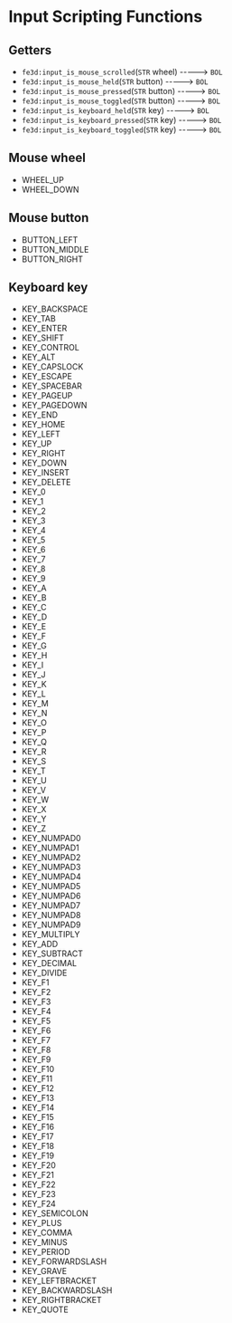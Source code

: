 # Input Scripting Functions

## Getters

- `fe3d:input_is_mouse_scrolled`(`STR` wheel) -----> `BOL`
- `fe3d:input_is_mouse_held`(`STR` button) -----> `BOL`
- `fe3d:input_is_mouse_pressed`(`STR` button) -----> `BOL`
- `fe3d:input_is_mouse_toggled`(`STR` button) -----> `BOL`
- `fe3d:input_is_keyboard_held`(`STR` key) -----> `BOL`
- `fe3d:input_is_keyboard_pressed`(`STR` key) -----> `BOL`
- `fe3d:input_is_keyboard_toggled`(`STR` key) -----> `BOL`
  
## Mouse wheel

- WHEEL_UP
- WHEEL_DOWN

## Mouse button

- BUTTON_LEFT
- BUTTON_MIDDLE
- BUTTON_RIGHT

## Keyboard key

- KEY_BACKSPACE
- KEY_TAB
- KEY_ENTER
- KEY_SHIFT
- KEY_CONTROL
- KEY_ALT
- KEY_CAPSLOCK
- KEY_ESCAPE
- KEY_SPACEBAR
- KEY_PAGEUP
- KEY_PAGEDOWN
- KEY_END
- KEY_HOME
- KEY_LEFT
- KEY_UP
- KEY_RIGHT
- KEY_DOWN
- KEY_INSERT
- KEY_DELETE
- KEY_0
- KEY_1
- KEY_2
- KEY_3
- KEY_4
- KEY_5
- KEY_6
- KEY_7
- KEY_8
- KEY_9
- KEY_A
- KEY_B
- KEY_C
- KEY_D
- KEY_E
- KEY_F
- KEY_G
- KEY_H
- KEY_I
- KEY_J
- KEY_K
- KEY_L
- KEY_M
- KEY_N
- KEY_O
- KEY_P
- KEY_Q
- KEY_R
- KEY_S
- KEY_T
- KEY_U
- KEY_V
- KEY_W
- KEY_X
- KEY_Y
- KEY_Z
- KEY_NUMPAD0
- KEY_NUMPAD1
- KEY_NUMPAD2
- KEY_NUMPAD3
- KEY_NUMPAD4
- KEY_NUMPAD5
- KEY_NUMPAD6
- KEY_NUMPAD7
- KEY_NUMPAD8
- KEY_NUMPAD9
- KEY_MULTIPLY
- KEY_ADD
- KEY_SUBTRACT
- KEY_DECIMAL
- KEY_DIVIDE
- KEY_F1
- KEY_F2
- KEY_F3
- KEY_F4
- KEY_F5
- KEY_F6
- KEY_F7
- KEY_F8
- KEY_F9
- KEY_F10
- KEY_F11
- KEY_F12
- KEY_F13
- KEY_F14
- KEY_F15
- KEY_F16
- KEY_F17
- KEY_F18
- KEY_F19
- KEY_F20
- KEY_F21
- KEY_F22
- KEY_F23
- KEY_F24
- KEY_SEMICOLON
- KEY_PLUS
- KEY_COMMA
- KEY_MINUS
- KEY_PERIOD
- KEY_FORWARDSLASH
- KEY_GRAVE
- KEY_LEFTBRACKET
- KEY_BACKWARDSLASH
- KEY_RIGHTBRACKET
- KEY_QUOTE
